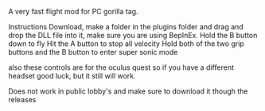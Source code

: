 A very fast flight mod for PC gorilla tag.


Instructions
Download, make a folder in the plugins folder and drag and drop the DLL file into it, make sure you are using BepInEx.
Hold the B button down to fly
Hit the A button to stop all velocity
Hold both of the two grip buttons and the B button to enter super sonic mode

also these controls are for the oculus quest so if you have a different headset good luck, but it still will work.

Does not work in public lobby's and make sure to download it though the releases
